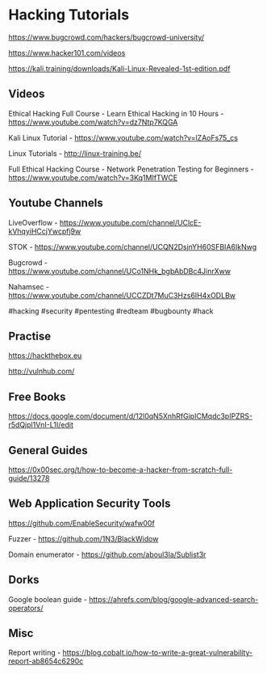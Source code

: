 # Hacking Tutorials

https://www.bugcrowd.com/hackers/bugcrowd-university/

https://www.hacker101.com/videos

https://kali.training/downloads/Kali-Linux-Revealed-1st-edition.pdf

## Videos
Ethical Hacking Full Course - Learn Ethical Hacking in 10 Hours - https://www.youtube.com/watch?v=dz7Ntp7KQGA

Kali Linux Tutorial - https://www.youtube.com/watch?v=lZAoFs75_cs

Linux Tutorials - http://linux-training.be/

Full Ethical Hacking Course - Network Penetration Testing for Beginners - https://www.youtube.com/watch?v=3Kq1MIfTWCE


## Youtube Channels
LiveOverflow - https://www.youtube.com/channel/UClcE-kVhqyiHCcjYwcpfj9w

STOK - https://www.youtube.com/channel/UCQN2DsjnYH60SFBIA6IkNwg

Bugcrowd - https://www.youtube.com/channel/UCo1NHk_bgbAbDBc4JinrXww

Nahamsec - https://www.youtube.com/channel/UCCZDt7MuC3Hzs6IH4xODLBw

#hacking #security #pentesting #redteam #bugbounty #hack

## Practise
https://hackthebox.eu

http://vulnhub.com/

## Free Books
https://docs.google.com/document/d/12l0qN5XnhRfGipICMqdc3pIPZRS-r5dQjpl1VnI-L1I/edit

## General Guides
https://0x00sec.org/t/how-to-become-a-hacker-from-scratch-full-guide/13278

## Web Application Security Tools

https://github.com/EnableSecurity/wafw00f

Fuzzer - https://github.com/1N3/BlackWidow

Domain enumerator - https://github.com/aboul3la/Sublist3r

## Dorks

Google boolean guide - https://ahrefs.com/blog/google-advanced-search-operators/

## Misc
Report writing - https://blog.cobalt.io/how-to-write-a-great-vulnerability-report-ab8654c6290c

